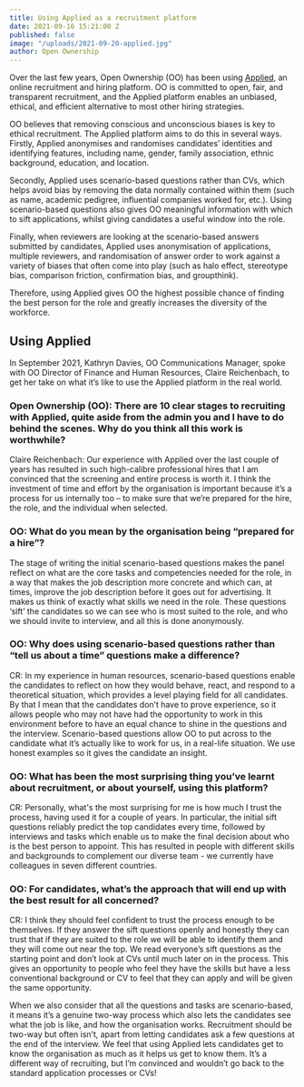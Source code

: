 ```yaml
---
title: Using Applied as a recruitment platform
date: 2021-09-16 15:21:00 Z
published: false
image: "/uploads/2021-09-20-applied.jpg"
author: Open Ownership
---
```


Over the last few years, Open Ownership (OO) has been using [Applied](https://www.beapplied.com/), an online recruitment and hiring platform. OO is committed to open, fair, and transparent recruitment, and the Applied platform enables an unbiased, ethical, and efficient alternative to most other hiring strategies.
 
OO believes that removing conscious and unconscious biases is key to ethical recruitment. The Applied platform aims to do this in several ways. Firstly, Applied anonymises and randomises candidates’ identities and identifying features, including name, gender, family association, ethnic background, education, and location.
 
Secondly, Applied uses scenario-based questions rather than CVs, which helps avoid bias by removing the data normally contained within them (such as name, academic pedigree, influential companies worked for, etc.). Using scenario-based questions also gives OO meaningful information with which to sift applications, whilst giving candidates a useful window into the role. 
 
Finally, when reviewers are looking at the scenario-based answers submitted by candidates, Applied uses anonymisation of applications, multiple reviewers, and randomisation of answer order to work against a variety of biases that often come into play (such as halo effect, stereotype bias, comparison friction, confirmation bias, and groupthink).
 
Therefore, using Applied gives OO the highest possible chance of finding the best person for the role and greatly increases the diversity of the workforce.

## Using Applied

In September 2021, Kathryn Davies, OO Communications Manager, spoke with OO Director of Finance and Human Resources, Claire Reichenbach,  to get her take on what it’s like to use the Applied platform in the real world.
 
### Open Ownership (OO): There are 10 clear stages to recruiting with Applied, quite aside from the admin you and I have to do behind the scenes. Why do you think all this work is worthwhile?

Claire Reichenbach: Our experience with Applied over the last couple of years has resulted in such high-calibre professional hires that I am convinced that the screening and entire process is worth it. I think the investment of time and effort by the organisation is important because it’s a process for us internally too – to make sure that we’re prepared for the hire, the role, and the individual when selected. 

### OO: What do you mean by the organisation being “prepared for a hire”?

The stage of writing the initial scenario-based questions makes the panel reflect on what are the core tasks and competencies needed for the role, in a way that makes  the job description more concrete and which can, at times,  improve the job description before it goes out for advertising. It makes us think of exactly what skills we need in the role. These questions ‘sift’ the candidates so we can see who is most suited to the role, and who we should invite to interview, and all this is done anonymously.

### OO: Why does using scenario-based questions rather than “tell us about a time” questions make a difference?

CR: In my experience in human resources, scenario-based questions enable the candidates to reflect on how they would behave, react, and respond to a theoretical situation, which provides a level playing field for all candidates. By that I mean that the candidates don’t have to prove experience, so it allows people who may not have had the opportunity to work in this environment before to have an equal chance to shine in the questions and the interview. 
Scenario-based questions allow OO  to put across to the candidate what it’s actually like to work for us, in a real-life situation. We use honest examples so it gives the candidate an insight.

### OO: What has been the most surprising thing you’ve learnt about recruitment, or about yourself, using this platform?

CR: Personally, what's the most surprising for me is how much I trust the process, having used it for a couple of years. In particular, the initial sift questions reliably predict the top candidates every time, followed by interviews and tasks which enable us to make the final decision about who is the best person to appoint. This has resulted in people with different skills and backgrounds to complement our diverse team - we currently have colleagues in seven different countries.

### OO: For candidates, what’s the approach that will end up with the best result for all concerned?

CR: I think they should feel confident to trust the process enough to be themselves. If they answer the sift questions openly and honestly they can trust that if they are suited to the role we will be able to identify them and they will come out near the top. We read everyone’s sift questions as the starting point and don’t look at CVs until much later on in the process. This gives an opportunity to people who feel they have the skills but have a less conventional background or CV to feel that they can apply and will be given the same opportunity.

When we also consider that all the questions and tasks are scenario-based, it means it’s a genuine two-way process which also lets the candidates see what the job is like, and how the organisation works. Recruitment should be two-way but often isn’t, apart from letting candidates ask a few questions at the end of the interview. We feel that using Applied  lets candidates get to know the organisation as much as it helps us get to know them. It’s a different way of recruiting, but I’m convinced and wouldn’t go back to the standard application processes or CVs!